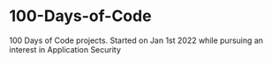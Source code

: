 # 100-Days-of-Code
 100 Days of Code projects. Started on Jan 1st 2022 while pursuing an interest in Application Security
